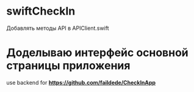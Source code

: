 # swiftCheckIn
Добавлять методы API в APIClient.swift

# Доделываю интерфейс основной страницы приложения


use backend for 
**https://github.com/faildede/CheckInApp**
